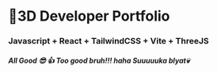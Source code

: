 # 🚀3D Developer Portfolio

### Javascript + React + TailwindCSS + Vite + ThreeJS
##### All Good 😎 👍 Too good bruh!!! haha Suuuuuka blyat💀
